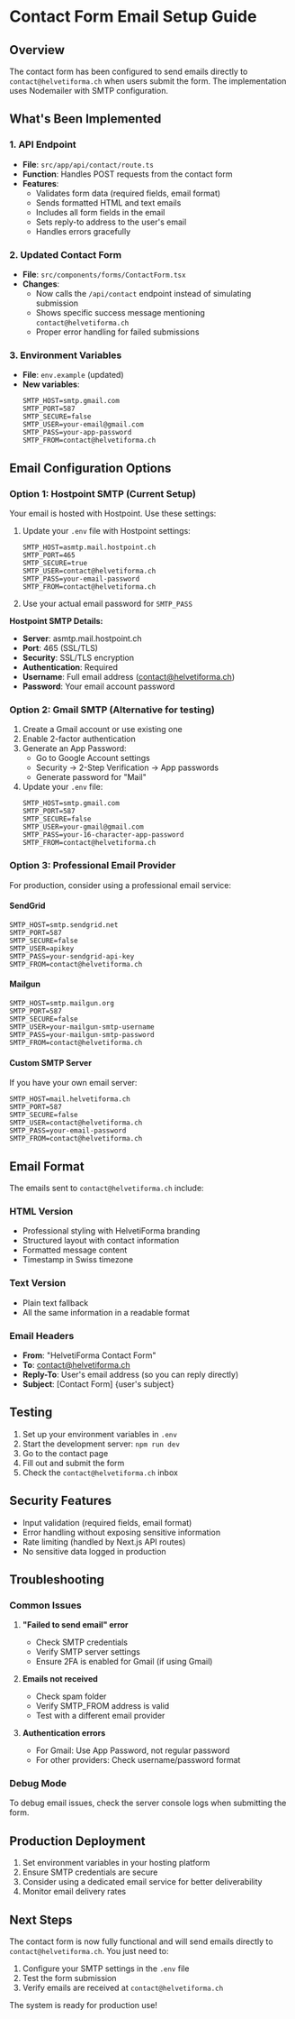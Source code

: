 # Contact Form Email Setup Guide

## Overview

The contact form has been configured to send emails directly to `contact@helvetiforma.ch` when users submit the form. The implementation uses Nodemailer with SMTP configuration.

## What's Been Implemented

### 1. API Endpoint
- **File**: `src/app/api/contact/route.ts`
- **Function**: Handles POST requests from the contact form
- **Features**:
  - Validates form data (required fields, email format)
  - Sends formatted HTML and text emails
  - Includes all form fields in the email
  - Sets reply-to address to the user's email
  - Handles errors gracefully

### 2. Updated Contact Form
- **File**: `src/components/forms/ContactForm.tsx`
- **Changes**:
  - Now calls the `/api/contact` endpoint instead of simulating submission
  - Shows specific success message mentioning `contact@helvetiforma.ch`
  - Proper error handling for failed submissions

### 3. Environment Variables
- **File**: `env.example` (updated)
- **New variables**:
  ```
  SMTP_HOST=smtp.gmail.com
  SMTP_PORT=587
  SMTP_SECURE=false
  SMTP_USER=your-email@gmail.com
  SMTP_PASS=your-app-password
  SMTP_FROM=contact@helvetiforma.ch
  ```

## Email Configuration Options

### Option 1: Hostpoint SMTP (Current Setup)
Your email is hosted with Hostpoint. Use these settings:

1. Update your `.env` file with Hostpoint settings:
   ```
   SMTP_HOST=asmtp.mail.hostpoint.ch
   SMTP_PORT=465
   SMTP_SECURE=true
   SMTP_USER=contact@helvetiforma.ch
   SMTP_PASS=your-email-password
   SMTP_FROM=contact@helvetiforma.ch
   ```

2. Use your actual email password for `SMTP_PASS`

**Hostpoint SMTP Details:**
- **Server**: asmtp.mail.hostpoint.ch
- **Port**: 465 (SSL/TLS)
- **Security**: SSL/TLS encryption
- **Authentication**: Required
- **Username**: Full email address (contact@helvetiforma.ch)
- **Password**: Your email account password

### Option 2: Gmail SMTP (Alternative for testing)
1. Create a Gmail account or use existing one
2. Enable 2-factor authentication
3. Generate an App Password:
   - Go to Google Account settings
   - Security → 2-Step Verification → App passwords
   - Generate password for "Mail"
4. Update your `.env` file:
   ```
   SMTP_HOST=smtp.gmail.com
   SMTP_PORT=587
   SMTP_SECURE=false
   SMTP_USER=your-gmail@gmail.com
   SMTP_PASS=your-16-character-app-password
   SMTP_FROM=contact@helvetiforma.ch
   ```

### Option 3: Professional Email Provider
For production, consider using a professional email service:

#### SendGrid
```
SMTP_HOST=smtp.sendgrid.net
SMTP_PORT=587
SMTP_SECURE=false
SMTP_USER=apikey
SMTP_PASS=your-sendgrid-api-key
SMTP_FROM=contact@helvetiforma.ch
```

#### Mailgun
```
SMTP_HOST=smtp.mailgun.org
SMTP_PORT=587
SMTP_SECURE=false
SMTP_USER=your-mailgun-smtp-username
SMTP_PASS=your-mailgun-smtp-password
SMTP_FROM=contact@helvetiforma.ch
```

#### Custom SMTP Server
If you have your own email server:
```
SMTP_HOST=mail.helvetiforma.ch
SMTP_PORT=587
SMTP_SECURE=false
SMTP_USER=contact@helvetiforma.ch
SMTP_PASS=your-email-password
SMTP_FROM=contact@helvetiforma.ch
```

## Email Format

The emails sent to `contact@helvetiforma.ch` include:

### HTML Version
- Professional styling with HelvetiForma branding
- Structured layout with contact information
- Formatted message content
- Timestamp in Swiss timezone

### Text Version
- Plain text fallback
- All the same information in a readable format

### Email Headers
- **From**: "HelvetiForma Contact Form" <your-smtp-user>
- **To**: contact@helvetiforma.ch
- **Reply-To**: User's email address (so you can reply directly)
- **Subject**: [Contact Form] {user's subject}

## Testing

1. Set up your environment variables in `.env`
2. Start the development server: `npm run dev`
3. Go to the contact page
4. Fill out and submit the form
5. Check the `contact@helvetiforma.ch` inbox

## Security Features

- Input validation (required fields, email format)
- Error handling without exposing sensitive information
- Rate limiting (handled by Next.js API routes)
- No sensitive data logged in production

## Troubleshooting

### Common Issues

1. **"Failed to send email" error**
   - Check SMTP credentials
   - Verify SMTP server settings
   - Ensure 2FA is enabled for Gmail (if using Gmail)

2. **Emails not received**
   - Check spam folder
   - Verify SMTP_FROM address is valid
   - Test with a different email provider

3. **Authentication errors**
   - For Gmail: Use App Password, not regular password
   - For other providers: Check username/password format

### Debug Mode
To debug email issues, check the server console logs when submitting the form.

## Production Deployment

1. Set environment variables in your hosting platform
2. Ensure SMTP credentials are secure
3. Consider using a dedicated email service for better deliverability
4. Monitor email delivery rates

## Next Steps

The contact form is now fully functional and will send emails directly to `contact@helvetiforma.ch`. You just need to:

1. Configure your SMTP settings in the `.env` file
2. Test the form submission
3. Verify emails are received at `contact@helvetiforma.ch`

The system is ready for production use!
